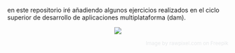 en este repositorio iré añadiendo algunos ejercicios realizados en el ciclo superior de desarrollo de aplicaciones multiplataforma (dam).

<p align="center">
  <img src="https://img.freepik.com/free-vector/apple-blossom-illustration-xmas-card_53876-75766.jpg" />
</p>

<p align="right" style="color:#E7E9EB">
  <sub>Image by rawpixel.com on Freepik</sub>
</p>
